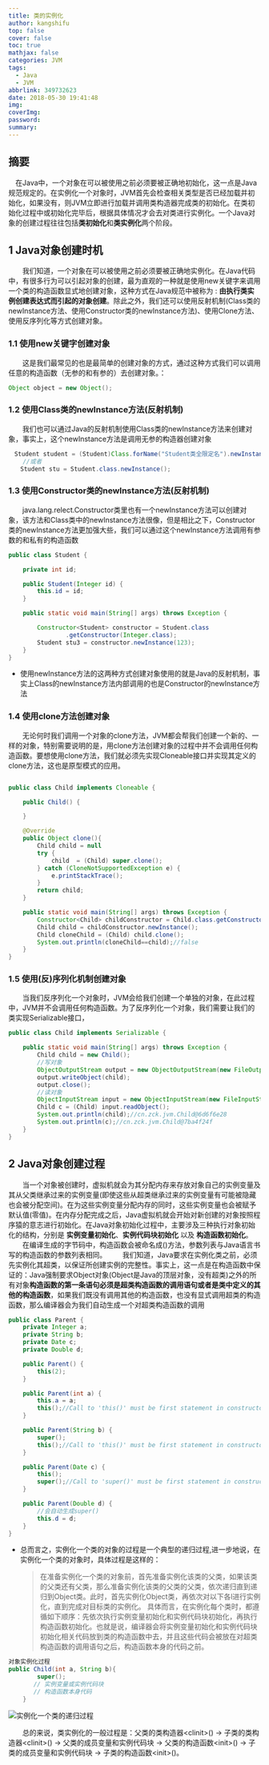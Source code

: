 ```yaml
---
title: 类的实例化
author: kangshifu
top: false
cover: false
toc: true
mathjax: false
categories: JVM
tags:
  - Java
  - JVM
abbrlink: 349732623
date: 2018-05-30 19:41:48
img:
coverImg:
password:
summary:
---
```


<!--more-->  

## 摘要
　在Java中，一个对象在可以被使用之前必须要被正确地初始化，这一点是Java规范规定的。在实例化一个对象时，JVM首先会检查相关类型是否已经加载并初始化，如果没有，则JVM立即进行加载并调用类构造器完成类的初始化。在类初始化过程中或初始化完毕后，根据具体情况才会去对类进行实例化。一个Java对象的创建过程往往包括**类初始化**和**类实例化**两个阶段。

## 1 Java对象创建时机
　　我们知道，一个对象在可以被使用之前必须要被正确地实例化。在Java代码中，有很多行为可以引起对象的创建，最为直观的一种就是使用new关键字来调用一个类的构造函数显式地创建对象，这种方式在Java规范中被称为 : **由执行类实例创建表达式而引起的对象创建**。除此之外，我们还可以使用反射机制(Class类的newInstance方法、使用Constructor类的newInstance方法)、使用Clone方法、使用反序列化等方式创建对象。
### 1.1 使用new关键字创建对象
　　这是我们最常见的也是最简单的创建对象的方式，通过这种方式我们可以调用任意的构造函数（无参的和有参的）去创建对象。：
```java
Object object = new Object();
```
### 1.2 使用Class类的newInstance方法(反射机制)
　　我们也可以通过Java的反射机制使用Class类的newInstance方法来创建对象，事实上，这个newInstance方法是调用无参的构造器创建对象
```java
　Student student = (Student)Class.forName("Student类全限定名").newInstance();　
	//或者
　　Student stu = Student.class.newInstance();
```

### 1.3 使用Constructor类的newInstance方法(反射机制)
　　java.lang.relect.Constructor类里也有一个newInstance方法可以创建对象，该方法和Class类中的newInstance方法很像，但是相比之下，Constructor类的newInstance方法更加强大些，我们可以通过这个newInstance方法调用有参数的和私有的构造函数
```java
public class Student {

    private int id;

    public Student(Integer id) {
        this.id = id;
    }

    public static void main(String[] args) throws Exception {

        Constructor<Student> constructor = Student.class
                .getConstructor(Integer.class);
        Student stu3 = constructor.newInstance(123);
    }
}
```
* 使用newInstance方法的这两种方式创建对象使用的就是Java的反射机制，事实上Class的newInstance方法内部调用的也是Constructor的newInstance方法

### 1.4 使用clone方法创建对象
　　无论何时我们调用一个对象的clone方法，JVM都会帮我们创建一个新的、一样的对象，特别需要说明的是，用clone方法创建对象的过程中并不会调用任何构造函数。要想使用clone方法，我们就必须先实现Cloneable接口并实现其定义的clone方法，这也是原型模式的应用。
```java

public class Child implements Cloneable {

    public Child() {

    }

	@Override
    public Object clone(){
        Child child = null
        try {
            child  = (Child) super.clone();
        } catch (CloneNotSupportedException e) {
            e.printStackTrace();
        }
        return child;
    }

    public static void main(String[] args) throws Exception {
        Constructor<Child> childConstructor = Child.class.getConstructor();
        Child child = childConstructor.newInstance();
        Child cloneChild = (Child) child.clone();
        System.out.println(cloneChild==child);//false 
    }
}
```
### 1.5 使用(反)序列化机制创建对象
　　当我们反序列化一个对象时，JVM会给我们创建一个单独的对象，在此过程中，JVM并不会调用任何构造函数。为了反序列化一个对象，我们需要让我们的类实现Serializable接口，
```java
public class Child implements Serializable {

    public static void main(String[] args) throws Exception {
        Child child = new Child();
        //写对象
        ObjectOutputStream output = new ObjectOutputStream(new FileOutputStream("aaa"));
        output.writeObject(child);
        output.close();
        //读对象
        ObjectInputStream input = new ObjectInputStream(new FileInputStream("aaa"));
        Child c = (Child) input.readObject();
        System.out.println(child);//cn.zck.jvm.Child@6d6f6e28
        System.out.println(c);//cn.zck.jvm.Child@7ba4f24f
    }
}
```
## 2 Java对象创建过程
　　当一个对象被创建时，虚拟机就会为其分配内存来存放对象自己的实例变量及其从父类继承过来的实例变量(即使这些从超类继承过来的实例变量有可能被隐藏也会被分配空间)。在为这些实例变量分配内存的同时，这些实例变量也会被赋予默认值(零值)。在内存分配完成之后，Java虚拟机就会开始对新创建的对象按照程序猿的意志进行初始化。在Java对象初始化过程中，主要涉及三种执行对象初始化的结构，分别是 **实例变量初始化**、**实例代码块初始化** 以及 **构造函数初始化**。
　　在编译生成的字节码中，构造函数会被命名成<init>()方法，参数列表与Java语言书写的构造函数的参数列表相同。
　　我们知道，Java要求在实例化类之前，必须先实例化其超类，以保证所创建实例的完整性。事实上，这一点是在构造函数中保证的：Java强制要求Object对象(Object是Java的顶层对象，没有超类)之外的所有对象**构造函数的第一条语句必须是超类构造函数的调用语句或者是类中定义的其他的构造函数**，如果我们既没有调用其他的构造函数，也没有显式调用超类的构造函数，那么编译器会为我们自动生成一个对超类构造函数的调用

```java
public class Parent {
    private Integer a;
    private String b;
    private Date c;
    private Double d;

    public Parent() {
        this(2);
    }

    public Parent(int a) {
        this.a = a;
        this();//Call to 'this()' must be first statement in constructor body
    }

    public Parent(String b) {
        super();
        this();//Call to 'this()' must be first statement in constructor body
    }

    public Parent(Date c) {
        this();
        super();//Call to 'super()' must be first statement in constructor body
    }

    public Parent(Double d) {
        //会自动生成super()
        this.d = d;
    }
}
```
* 总而言之，实例化一个类的对象的过程是一个典型的递归过程,进一步地说，在实例化一个类的对象时，具体过程是这样的：
	> 在准备实例化一个类的对象前，首先准备实例化该类的父类，如果该类的父类还有父类，那么准备实例化该类的父类的父类，依次递归直到递归到Object类。此时，首先实例化Object类，再依次对以下各l进行实例化，直到完成对目标类的实例化。
	> 具体而言，在实例化每个类时，都遵循如下顺序：先依次执行实例变量初始化和实例代码块初始化，再执行构造函数初始化。也就是说，编译器会将实例变量初始化和实例代码块初始化相关代码放到类的构造函数中去，并且这些代码会被放在对超类构造函数的调用语句之后，构造函数本身的代码之前。
```java
对象实例化过程
public Child(int a, String b){
        super();
       // 实例变量或实例代码块
       // 构造函数本身代码
    }
```

![实例化一个类的递归过程](/img/jvm/jvm012.png)

　　总的来说，类实例化的一般过程是：父类的类构造器<clinit\>() -> 子类的类构造器<clinit\>() -> 父类的成员变量和实例代码块 -> 父类的构造函数<init\>() -> 子类的成员变量和实例代码块 -> 子类的构造函数<init\>()。